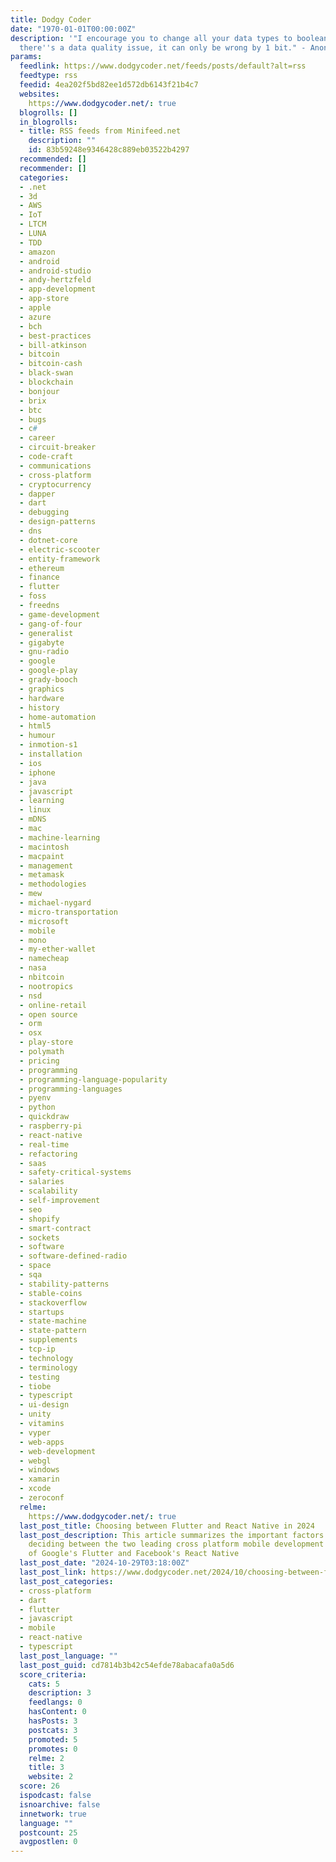 ```yaml
---
title: Dodgy Coder
date: "1970-01-01T00:00:00Z"
description: '"I encourage you to change all your data types to boolean. Whenever
  there''s a data quality issue, it can only be wrong by 1 bit." - Anonymous'
params:
  feedlink: https://www.dodgycoder.net/feeds/posts/default?alt=rss
  feedtype: rss
  feedid: 4ea202f5bd82ee1d572db6143f21b4c7
  websites:
    https://www.dodgycoder.net/: true
  blogrolls: []
  in_blogrolls:
  - title: RSS feeds from Minifeed.net
    description: ""
    id: 83b59248e9346428c889eb03522b4297
  recommended: []
  recommender: []
  categories:
  - .net
  - 3d
  - AWS
  - IoT
  - LTCM
  - LUNA
  - TDD
  - amazon
  - android
  - android-studio
  - andy-hertzfeld
  - app-development
  - app-store
  - apple
  - azure
  - bch
  - best-practices
  - bill-atkinson
  - bitcoin
  - bitcoin-cash
  - black-swan
  - blockchain
  - bonjour
  - brix
  - btc
  - bugs
  - c#
  - career
  - circuit-breaker
  - code-craft
  - communications
  - cross-platform
  - cryptocurrency
  - dapper
  - dart
  - debugging
  - design-patterns
  - dns
  - dotnet-core
  - electric-scooter
  - entity-framework
  - ethereum
  - finance
  - flutter
  - foss
  - freedns
  - game-development
  - gang-of-four
  - generalist
  - gigabyte
  - gnu-radio
  - google
  - google-play
  - grady-booch
  - graphics
  - hardware
  - history
  - home-automation
  - html5
  - humour
  - inmotion-s1
  - installation
  - ios
  - iphone
  - java
  - javascript
  - learning
  - linux
  - mDNS
  - mac
  - machine-learning
  - macintosh
  - macpaint
  - management
  - metamask
  - methodologies
  - mew
  - michael-nygard
  - micro-transportation
  - microsoft
  - mobile
  - mono
  - my-ether-wallet
  - namecheap
  - nasa
  - nbitcoin
  - nootropics
  - nsd
  - online-retail
  - open source
  - orm
  - osx
  - play-store
  - polymath
  - pricing
  - programming
  - programming-language-popularity
  - programming-languages
  - pyenv
  - python
  - quickdraw
  - raspberry-pi
  - react-native
  - real-time
  - refactoring
  - saas
  - safety-critical-systems
  - salaries
  - scalability
  - self-improvement
  - seo
  - shopify
  - smart-contract
  - sockets
  - software
  - software-defined-radio
  - space
  - sqa
  - stability-patterns
  - stable-coins
  - stackoverflow
  - startups
  - state-machine
  - state-pattern
  - supplements
  - tcp-ip
  - technology
  - terminology
  - testing
  - tiobe
  - typescript
  - ui-design
  - unity
  - vitamins
  - vyper
  - web-apps
  - web-development
  - webgl
  - windows
  - xamarin
  - xcode
  - zeroconf
  relme:
    https://www.dodgycoder.net/: true
  last_post_title: Choosing between Flutter and React Native in 2024
  last_post_description: This article summarizes the important factors involved when
    deciding between the two leading cross platform mobile development frameworks
    of Google's Flutter and Facebook's React Native
  last_post_date: "2024-10-29T03:18:00Z"
  last_post_link: https://www.dodgycoder.net/2024/10/choosing-between-flutter-and-react.html
  last_post_categories:
  - cross-platform
  - dart
  - flutter
  - javascript
  - mobile
  - react-native
  - typescript
  last_post_language: ""
  last_post_guid: cd7814b3b42c54efde78abacafa0a5d6
  score_criteria:
    cats: 5
    description: 3
    feedlangs: 0
    hasContent: 0
    hasPosts: 3
    postcats: 3
    promoted: 5
    promotes: 0
    relme: 2
    title: 3
    website: 2
  score: 26
  ispodcast: false
  isnoarchive: false
  innetwork: true
  language: ""
  postcount: 25
  avgpostlen: 0
---
```


